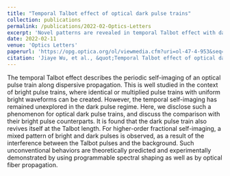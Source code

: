 ```yaml
---
title: "Temporal Talbot effect of optical dark pulse trains"
collection: publications
permalink: /publications/2022-02-Optics-Letters
excerpt: 'Novel patterns are revealed in temporal Talbot effect with dark pulse trains.'
date: 2022-02-11
venue: 'Optics Letters'
paperurl: 'https://opg.optica.org/ol/viewmedia.cfm?uri=ol-47-4-953&seq=0f'
citation: 'Jiaye Wu, et al., &quot;Temporal Talbot effect of optical dark pulse trains&quot; <i>Optics Letters</i>. 47(4): 953-956, (2022).'
---
```


The temporal Talbot effect describes the periodic self-imaging of an optical pulse train along dispersive propagation. This is well studied in the context of bright pulse trains, where identical or multiplied pulse trains with uniform bright waveforms can be created. However, the temporal self-imaging has remained unexplored in the dark pulse regime. Here, we disclose such a phenomenon for optical dark pulse trains, and discuss the comparison with their bright pulse counterparts. It is found that the dark pulse train also revives itself at the Talbot length. For higher-order fractional self-imaging, a mixed pattern of bright and dark pulses is observed, as a result of the interference between the Talbot pulses and the background. Such unconventional behaviors are theoretically predicted and experimentally demonstrated by using programmable spectral shaping as well as by optical fiber propagation.
